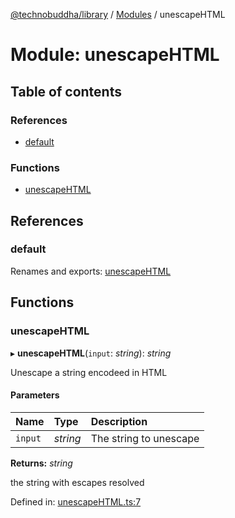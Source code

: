 [@technobuddha/library](../..) / [Modules](../Modules.md) / unescapeHTML

# Module: unescapeHTML

## Table of contents

### References

- [default](unescapehtml.md#default)

### Functions

- [unescapeHTML](unescapehtml.md#unescapehtml)

## References

### default

Renames and exports: [unescapeHTML](unescapehtml.md#unescapehtml)

## Functions

### unescapeHTML

▸ **unescapeHTML**(`input`: *string*): *string*

Unescape a string encodeed in HTML

#### Parameters

| Name | Type | Description |
| :------ | :------ | :------ |
| `input` | *string* | The string to unescape |

**Returns:** *string*

the string with escapes resolved

Defined in: [unescapeHTML.ts:7](../../src/unescapeHTML.ts#L7)

